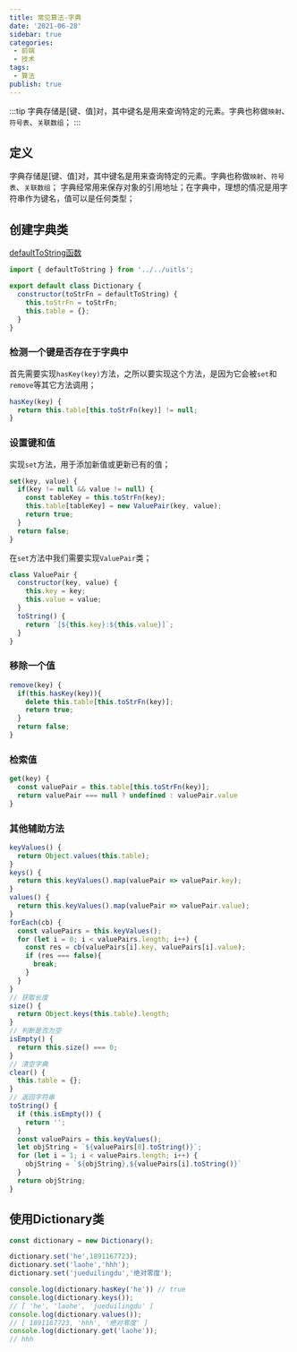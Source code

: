 ```yaml
---
title: 常见算法-字典
date: '2021-06-28'
sidebar: true
categories:
 - 前端
 - 技术
tags:
 - 算法
publish: true
---
```

:::tip
字典存储是[键、值]对，其中键名是用来查询特定的元素。字典也称做`映射`、`符号表`、`关联数组`；
:::

<!-- more -->
## 定义
  字典存储是[键、值]对，其中键名是用来查询特定的元素。字典也称做`映射`、`符号表`、`关联数组`；
  字典经常用来保存对象的引用地址；在字典中，理想的情况是用字符串作为键名，值可以是任何类型；

## 创建字典类
[defaultToString函数](/uitls/#defaulttostring)
```js
import { defaultToString } from '../../uitls';

export default class Dictionary {
  constructor(toStrFn = defaultToString) {
    this.toStrFn = toStrFn;
    this.table = {};
  }
}
```
### 检测一个键是否存在于字典中
  首先需要实现`hasKey(key)`方法，之所以要实现这个方法，是因为它会被`set`和`remove`等其它方法调用；
```js
hasKey(key) {
  return this.table[this.toStrFn(key)] != null;
}
```
### 设置键和值
实现`set`方法，用于添加新值或更新已有的值；
```js
set(key, value) {
  if(key != null && value != null) {
    const tableKey = this.toStrFn(key);
    this.table[tableKey] = new ValuePair(key, value);
    return true;
  }
  return false;
}
```
在`set`方法中我们需要实现`ValuePair`类；
```js
class ValuePair {
  constructor(key, value) {
    this.key = key;
    this.value = value;
  }
  toString() {
    return `[${this.key}:${this.value}]`;
  }
}
```
### 移除一个值

```js
remove(key) {
  if(this.hasKey(key)){
    delete this.table[this.toStrFn(key)];
    return true;
  }
  return false;
}
```
### 检索值
```js
get(key) {
  const valuePair = this.table[this.toStrFn(key)];
  return valuePair === null ? undefined : valuePair.value
}
```

### 其他辅助方法
```js
keyValues() {
  return Object.values(this.table);
}
keys() {
  return this.keyValues().map(valuePair => valuePair.key);
}
values() {
  return this.keyValues().map(valuePair => valuePair.value);
}
forEach(cb) {
  const valuePairs = this.keyValues();
  for (let i = 0; i < valuePairs.length; i++) {
    const res = cb(valuePairs[i].key, valuePairs[i].value);
    if (res === false){
      break;
    }
  }
}
// 获取长度
size() {
  return Object.keys(this.table).length;
}
// 判断是否为空
isEmpty() {
  return this.size() === 0;
}
// 清空字典
clear() {
  this.table = {};
}
// 返回字符串
toString() {
  if (this.isEmpty()) {
    return '';
  }
  const valuePairs = this.keyValues();
  let objString = `${valuePairs[0].toString()}`;
  for (let i = 1; i < valuePairs.length; i++) {
    objString = `${objString},${valuePairs[i].toString()}`
  }
  return objString;
}
```
## 使用Dictionary类

```js
const dictionary = new Dictionary();

dictionary.set('he',1891167723);
dictionary.set('laohe','hhh');
dictionary.set('jueduilingdu','绝对零度');

console.log(dictionary.hasKey('he')) // true
console.log(dictionary.keys());
// [ 'he', 'laohe', 'jueduilingdu' ]
console.log(dictionary.values());
// [ 1891167723, 'hhh', '绝对零度' ]
console.log(dictionary.get('laohe'));
// hhh
```
